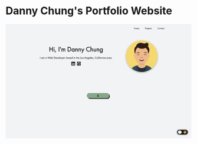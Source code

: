 # Danny Chung's Portfolio Website

![Screenshot of Danny Chung's portfolio website](./images/portfolio-website-background.png)